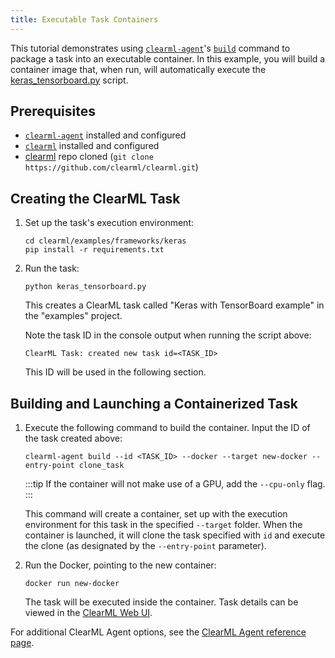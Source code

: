 ```yaml
---
title: Executable Task Containers
---
```


This tutorial demonstrates using [`clearml-agent`](../../clearml_agent.md)'s [`build`](../../clearml_agent/clearml_agent_ref.md#build) 
command to package a task into an executable container. In this example, you will build a container image that, when 
run, will automatically execute the [keras_tensorboard.py](https://github.com/clearml/clearml/blob/master/examples/frameworks/keras/keras_tensorboard.py)
script.

## Prerequisites
* [`clearml-agent`](../../clearml_agent/clearml_agent_setup.md#installation) installed and configured
* [`clearml`](../../clearml_sdk/clearml_sdk_setup.md#install-clearml) installed and configured
* [clearml](https://github.com/clearml/clearml) repo cloned (`git clone https://github.com/clearml/clearml.git`)

## Creating the ClearML Task
1. Set up the task's execution environment:
   
   ```console
   cd clearml/examples/frameworks/keras
   pip install -r requirements.txt
   ```

1. Run the task:
   
   ```console
   python keras_tensorboard.py
   ```
   This creates a ClearML task called "Keras with TensorBoard example" in the "examples" project.

   Note the task ID in the console output when running the script above:

   ```console
   ClearML Task: created new task id=<TASK_ID>
   ```
   This ID will be used in the following section.

## Building and Launching a Containerized Task
1. Execute the following command to build the container. Input the ID of the task created above:  
   ```console
   clearml-agent build --id <TASK_ID> --docker --target new-docker --entry-point clone_task
   ```

   :::tip
   If the container will not make use of a GPU, add the `--cpu-only` flag.
   :::

   This command will create a container, set up with the execution environment for this task in the 
   specified `--target` folder. When the container is launched, it will clone the task specified with `id` and 
   execute the clone (as designated by the `--entry-point` parameter).

1. Run the Docker, pointing to the new container:

   ```console
   docker run new-docker
   ```

   The task will be executed inside the container. Task details can be viewed in the [ClearML Web UI](../../webapp/webapp_overview.md).

For additional ClearML Agent options, see the [ClearML Agent reference page](../../clearml_agent/clearml_agent_ref.md).
